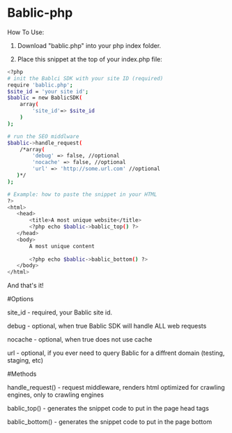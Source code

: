 # Bablic-php

How To Use:

1) Download "bablic.php" into your php index folder.

2) Place this snippet at the top of your index.php file:

```sh
<?php
# init the Bablci SDK with your site ID (required)
require 'bablic.php';
$site_id = 'your site id';
$bablic = new BablicSDK(
    array(
        'site_id'=> $site_id
    )
);

# run the SEO middlware
$bablic->handle_request(
    /*array(
        'debug' => false, //optional
        'nocache' => false, //optional
        'url' => 'http://some.url.com' //optional
   )*/
);

# Example: how to paste the snippet in your HTML
?>
<html>
   <head>
       <title>A most unique website</title>
       <?php echo $bablic->bablic_top() ?>
   </head>
   <body>
       A most unique content
       
       <?php echo $bablic->bablic_bottom() ?>
   </body>
</html>
```
And that's it!

#Options

site_id - required, your Bablic site id.

debug - optional, when true Bablic SDK will handle ALL web requests

nocache - optional, when true does not use cache

url - optional, if you ever need to query Bablic for a diffrent domain (testing, staging, etc)

#Methods

handle_request() - request middleware, renders html optimized for crawling engines, only to crawling engines

bablic_top() - generates the snippet code to put in the page head tags

bablic_bottom() - generates the snippet code to put in the page bottom
